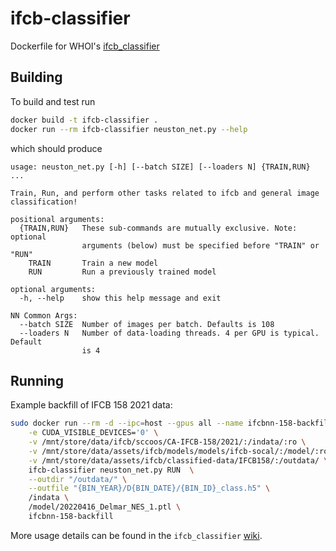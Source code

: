 # ifcb-classifier

Dockerfile for WHOI's [ifcb_classifier](https://github.com/WHOIGit/ifcb_classifier)

## Building

To build and test run

```sh
docker build -t ifcb-classifier .
docker run --rm ifcb-classifier neuston_net.py --help
```

which should produce

```
usage: neuston_net.py [-h] [--batch SIZE] [--loaders N] {TRAIN,RUN} ...

Train, Run, and perform other tasks related to ifcb and general image
classification!

positional arguments:
  {TRAIN,RUN}   These sub-commands are mutually exclusive. Note: optional
                arguments (below) must be specified before "TRAIN" or "RUN"
    TRAIN       Train a new model
    RUN         Run a previously trained model

optional arguments:
  -h, --help    show this help message and exit

NN Common Args:
  --batch SIZE  Number of images per batch. Defaults is 108
  --loaders N   Number of data-loading threads. 4 per GPU is typical. Default
                is 4
```

## Running

Example backfill of IFCB 158 2021 data:

```sh
sudo docker run --rm -d --ipc=host --gpus all --name ifcbnn-158-backfill \
	-e CUDA_VISIBLE_DEVICES='0' \
	-v /mnt/store/data/ifcb/sccoos/CA-IFCB-158/2021/:/indata/:ro \
	-v /mnt/store/data/assets/ifcb/models/models/ifcb-socal/:/model/:ro \
	-v /mnt/store/data/assets/ifcb/classified-data/IFCB158/:/outdata/ \
	ifcb-classifier neuston_net.py RUN  \
	--outdir "/outdata/" \
	--outfile "{BIN_YEAR}/D{BIN_DATE}/{BIN_ID}_class.h5" \
	/indata \
	/model/20220416_Delmar_NES_1.ptl \
	ifcbnn-158-backfill
```

More usage details can be found in the `ifcb_classifier` [wiki](https://github.com/WHOIGit/ifcb_classifier/wiki/neuston_net-RUN). 
